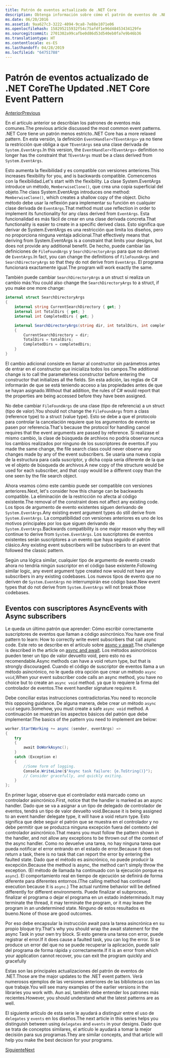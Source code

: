 ```yaml
---
title: Patrón de eventos actualizado de .NET Core
description: Obtenga información sobre cómo el patrón de eventos de .NET Core permite la flexibilidad con la compatibilidad con versiones anteriores y cómo implementar un procesamiento de eventos seguro con suscriptores asincrónicos.
ms.date: 06/20/2016
ms.assetid: 9aa627c3-3222-4094-9ca8-7e88e1071e06
ms.openlocfilehash: 158295215932f54c75afdf1e96d48453434129fe
ms.sourcegitcommit: 2701302a99cafbe0d86d53d540eb0fa7e9b46b36
ms.translationtype: HT
ms.contentlocale: es-ES
ms.lasthandoff: 04/28/2019
ms.locfileid: "64751788"
---
```

# <a name="the-updated-net-core-event-pattern"></a><span data-ttu-id="126ef-103">Patrón de eventos actualizado de .NET Core</span><span class="sxs-lookup"><span data-stu-id="126ef-103">The Updated .NET Core Event Pattern</span></span>

[<span data-ttu-id="126ef-104">Anterior</span><span class="sxs-lookup"><span data-stu-id="126ef-104">Previous</span></span>](event-pattern.md)

<span data-ttu-id="126ef-105">En el artículo anterior se describían los patrones de eventos más comunes.</span><span class="sxs-lookup"><span data-stu-id="126ef-105">The previous article discussed the most common event patterns.</span></span> <span data-ttu-id="126ef-106">.NET Core tiene un patrón menos estricto.</span><span class="sxs-lookup"><span data-stu-id="126ef-106">.NET Core has a more relaxed pattern.</span></span> <span data-ttu-id="126ef-107">En esta versión, la definición `EventHandler<TEventArgs>` ya no tiene la restricción que obliga a que `TEventArgs` sea una clase derivada de `System.EventArgs`.</span><span class="sxs-lookup"><span data-stu-id="126ef-107">In this version, the `EventHandler<TEventArgs>` definition no longer has the constraint that `TEventArgs` must be a class derived from `System.EventArgs`.</span></span>

<span data-ttu-id="126ef-108">Esto aumenta la flexibilidad y es compatible con versiones anteriores.</span><span class="sxs-lookup"><span data-stu-id="126ef-108">This increases flexibility for you, and is backwards compatible.</span></span> <span data-ttu-id="126ef-109">Comencemos con la flexibilidad.</span><span class="sxs-lookup"><span data-stu-id="126ef-109">Let's start with the flexibility.</span></span> <span data-ttu-id="126ef-110">La clase System.EventArgs introduce un método, `MemberwiseClone()`, que crea una copia superficial del objeto.</span><span class="sxs-lookup"><span data-stu-id="126ef-110">The class System.EventArgs introduces one method: `MemberwiseClone()`, which creates a shallow copy of the object.</span></span>
<span data-ttu-id="126ef-111">Dicho método debe usar la reflexión para implementar su función en cualquier clase derivada de `EventArgs`.</span><span class="sxs-lookup"><span data-stu-id="126ef-111">That method must use reflection in order to implement its functionality for any class derived from `EventArgs`.</span></span> <span data-ttu-id="126ef-112">Esta funcionalidad es más fácil de crear en una clase derivada concreta.</span><span class="sxs-lookup"><span data-stu-id="126ef-112">That functionality is easier to create in a specific derived class.</span></span> <span data-ttu-id="126ef-113">Esto significa que derivar de System.EventArgs es una restricción que limita los diseños, pero no proporciona ninguna ventaja adicional.</span><span class="sxs-lookup"><span data-stu-id="126ef-113">That effectively means that deriving from System.EventArgs is a constraint that limits your designs, but does not provide any additional benefit.</span></span>
<span data-ttu-id="126ef-114">De hecho, puede cambiar las definiciones de `FileFoundArgs` y `SearchDirectoryArgs` para que no deriven de `EventArgs`.</span><span class="sxs-lookup"><span data-stu-id="126ef-114">In fact, you can change the definitions of `FileFoundArgs` and `SearchDirectoryArgs` so that they do not derive from `EventArgs`.</span></span>
<span data-ttu-id="126ef-115">El programa funcionará exactamente igual.</span><span class="sxs-lookup"><span data-stu-id="126ef-115">The program will work exactly the same.</span></span>

<span data-ttu-id="126ef-116">También puede cambiar `SearchDirectoryArgs` a un struct si realiza un cambio más:</span><span class="sxs-lookup"><span data-stu-id="126ef-116">You could also change the `SearchDirectoryArgs` to a struct, if you make one more change:</span></span>

```csharp
internal struct SearchDirectoryArgs
{
    internal string CurrentSearchDirectory { get; }
    internal int TotalDirs { get; }
    internal int CompletedDirs { get; }

    internal SearchDirectoryArgs(string dir, int totalDirs, int completedDirs) : this()
    {
        CurrentSearchDirectory = dir;
        TotalDirs = totalDirs;
        CompletedDirs = completedDirs;
    }
}
```

<span data-ttu-id="126ef-117">El cambio adicional consiste en llamar al constructor sin parámetros antes de entrar en el constructor que inicializa todos los campos.</span><span class="sxs-lookup"><span data-stu-id="126ef-117">The additional change is to call the parameterless constructor before entering the constructor that initializes all the fields.</span></span> <span data-ttu-id="126ef-118">Sin esta adición, las reglas de C# informarán de que se está teniendo acceso a las propiedades antes de que se hayan asignado.</span><span class="sxs-lookup"><span data-stu-id="126ef-118">Without that addition, the rules of C# would report that the properties are being accessed before they have been assigned.</span></span>

<span data-ttu-id="126ef-119">No debe cambiar `FileFoundArgs` de una clase (tipo de referencia) a un struct (tipo de valor).</span><span class="sxs-lookup"><span data-stu-id="126ef-119">You should not change the `FileFoundArgs` from a class (reference type) to a struct (value type).</span></span> <span data-ttu-id="126ef-120">Esto se debe a que el protocolo para controlar la cancelación requiere que los argumentos de evento se pasen por referencia.</span><span class="sxs-lookup"><span data-stu-id="126ef-120">That's because the protocol for handling cancel requires that the event arguments are passed by reference.</span></span> <span data-ttu-id="126ef-121">Si realizase el mismo cambio, la clase de búsqueda de archivos no podría observar nunca los cambios realizados por ninguno de los suscriptores de eventos.</span><span class="sxs-lookup"><span data-stu-id="126ef-121">If you made the same change, the file search class could never observe any changes made by any of the event subscribers.</span></span> <span data-ttu-id="126ef-122">Se usaría una nueva copia de la estructura para cada suscriptor, y dicha copia sería diferente de la que ve el objeto de búsqueda de archivos.</span><span class="sxs-lookup"><span data-stu-id="126ef-122">A new copy of the structure would be used for each subscriber, and that copy would be a different copy than the one seen by the file search object.</span></span>

<span data-ttu-id="126ef-123">Ahora veamos cómo este cambio puede ser compatible con versiones anteriores.</span><span class="sxs-lookup"><span data-stu-id="126ef-123">Next, let's consider how this change can be backwards compatible.</span></span>
<span data-ttu-id="126ef-124">La eliminación de la restricción no afecta al código existente.</span><span class="sxs-lookup"><span data-stu-id="126ef-124">The removal of the constraint does not affect any existing code.</span></span> <span data-ttu-id="126ef-125">Los tipos de argumento de evento existentes siguen derivando de `System.EventArgs`.</span><span class="sxs-lookup"><span data-stu-id="126ef-125">Any existing event argument types do still derive from `System.EventArgs`.</span></span>
<span data-ttu-id="126ef-126">La compatibilidad con versiones anteriores es uno de los motivos principales por los que siguen derivando de `System.EventArgs`.</span><span class="sxs-lookup"><span data-stu-id="126ef-126">Backwards compatibility is one major reason why they will continue to derive from `System.EventArgs`.</span></span> <span data-ttu-id="126ef-127">Los suscriptores de eventos existentes serán suscriptores a un evento que haya seguido el patrón clásico.</span><span class="sxs-lookup"><span data-stu-id="126ef-127">Any existing event subscribers will be subscribers to an event that followed the classic pattern.</span></span>

<span data-ttu-id="126ef-128">Según una lógica similar, cualquier tipo de argumento de evento creado ahora no tendría ningún suscriptor en el código base existente.</span><span class="sxs-lookup"><span data-stu-id="126ef-128">Following similar logic, any event argument type created now would not have any subscribers in any existing codebases.</span></span> <span data-ttu-id="126ef-129">Los nuevos tipos de evento que no deriven de `System.EventArgs` no interrumpirán ese código base.</span><span class="sxs-lookup"><span data-stu-id="126ef-129">New event types that do not derive from `System.EventArgs` will not break those codebases.</span></span>

## <a name="events-with-async-subscribers"></a><span data-ttu-id="126ef-130">Eventos con suscriptores Async</span><span class="sxs-lookup"><span data-stu-id="126ef-130">Events with Async subscribers</span></span>

<span data-ttu-id="126ef-131">Le queda un último patrón que aprender: Cómo escribir correctamente suscriptores de eventos que llaman a código asincrónico.</span><span class="sxs-lookup"><span data-stu-id="126ef-131">You have one final pattern to learn: How to correctly write event subscribers that call async code.</span></span> <span data-ttu-id="126ef-132">Este reto se describe en el artículo sobre [async y await](async.md).</span><span class="sxs-lookup"><span data-stu-id="126ef-132">The challenge is described in the article on [async and await](async.md).</span></span> <span data-ttu-id="126ef-133">Los métodos asincrónicos pueden tener un tipo de valor devuelto void, pero esto no es recomendable.</span><span class="sxs-lookup"><span data-stu-id="126ef-133">Async methods can have a void return type, but that is strongly discouraged.</span></span> <span data-ttu-id="126ef-134">Cuando el código de suscriptor de eventos llama a un método asincrónico, no le queda otra opción que crear un método `async void`,</span><span class="sxs-lookup"><span data-stu-id="126ef-134">When your event subscriber code calls an async method, you have no choice but to create an `async void` method.</span></span> <span data-ttu-id="126ef-135">ya que lo requiere la firma del controlador de eventos.</span><span class="sxs-lookup"><span data-stu-id="126ef-135">The event handler signature requires it.</span></span>

<span data-ttu-id="126ef-136">Debe conciliar estas instrucciones contradictorias.</span><span class="sxs-lookup"><span data-stu-id="126ef-136">You need to reconcile this opposing guidance.</span></span> <span data-ttu-id="126ef-137">De alguna manera, debe crear un método `async void` seguro.</span><span class="sxs-lookup"><span data-stu-id="126ef-137">Somehow, you must create a safe `async void` method.</span></span> <span data-ttu-id="126ef-138">A continuación se muestran los aspectos básicos del patrón que debe implementar:</span><span class="sxs-lookup"><span data-stu-id="126ef-138">The basics of the pattern you need to implement are below:</span></span>

```csharp
worker.StartWorking += async (sender, eventArgs) =>
{
    try 
    {
        await DoWorkAsync();
    }
    catch (Exception e)
    {
        //Some form of logging.
        Console.WriteLine($"Async task failure: {e.ToString()}");
        // Consider gracefully, and quickly exiting.
    }
};
```

<span data-ttu-id="126ef-139">En primer lugar, observe que el controlador está marcado como un controlador asincrónico.</span><span class="sxs-lookup"><span data-stu-id="126ef-139">First, notice that the handler is marked as an async handler.</span></span> <span data-ttu-id="126ef-140">Dado que se va a asignar a un tipo de delegado de controlador de eventos, tendrá un tipo de valor devuelto void.</span><span class="sxs-lookup"><span data-stu-id="126ef-140">Because it is being assigned to an event handler delegate type, it will have a void return type.</span></span> <span data-ttu-id="126ef-141">Esto significa que debe seguir el patrón que se muestra en el controlador y no debe permitir que se produzca ninguna excepción fuera del contexto del controlador asincrónico.</span><span class="sxs-lookup"><span data-stu-id="126ef-141">That means you must follow the pattern shown in the handler, and not allow any exceptions to be thrown out of the context of the async handler.</span></span> <span data-ttu-id="126ef-142">Como no devuelve una tarea, no hay ninguna tarea que pueda notificar el error entrando en el estado de error.</span><span class="sxs-lookup"><span data-stu-id="126ef-142">Because it does not return a task, there is no task that can report the error by entering the faulted state.</span></span> <span data-ttu-id="126ef-143">Dado que el método es asincrónico, no puede producir la excepción.</span><span class="sxs-lookup"><span data-stu-id="126ef-143">Because the method is async, the method can't simply throw the exception.</span></span> <span data-ttu-id="126ef-144">(El método de llamada ha continuado con la ejecución porque es `async`). El comportamiento real en tiempo de ejecución se definirá de forma diferente para diferentes entornos.</span><span class="sxs-lookup"><span data-stu-id="126ef-144">(The calling method has continued execution because it is `async`.) The actual runtime behavior will be defined differently for different environments.</span></span> <span data-ttu-id="126ef-145">Puede finalizar el subproceso, finalizar el programa o dejar el programa en un estado indeterminado.</span><span class="sxs-lookup"><span data-stu-id="126ef-145">It may terminate the thread, it may terminate the program, or it may leave the program in an undetermined state.</span></span> <span data-ttu-id="126ef-146">Ninguno de estos resultados es bueno.</span><span class="sxs-lookup"><span data-stu-id="126ef-146">None of those are good outcomes.</span></span>

<span data-ttu-id="126ef-147">Por eso debe encapsular la instrucción await para la tarea asincrónica en su propio bloque try.</span><span class="sxs-lookup"><span data-stu-id="126ef-147">That's why you should wrap the await statement for the async Task in your own try block.</span></span> <span data-ttu-id="126ef-148">Si esto genera una tarea con error, puede registrar el error.</span><span class="sxs-lookup"><span data-stu-id="126ef-148">If it does cause a faulted task, you can log the error.</span></span> <span data-ttu-id="126ef-149">Si se produce un error del que no se puede recuperar la aplicación, puede salir del programa de forma rápida y correctamente.</span><span class="sxs-lookup"><span data-stu-id="126ef-149">If it is an error from which your application cannot recover, you can exit the program quickly and gracefully</span></span>

<span data-ttu-id="126ef-150">Estas son las principales actualizaciones del patrón de eventos de .NET.</span><span class="sxs-lookup"><span data-stu-id="126ef-150">Those are the major updates to the .NET event pattern.</span></span> <span data-ttu-id="126ef-151">Verá numerosos ejemplos de las versiones anteriores de las bibliotecas con las que trabaje.</span><span class="sxs-lookup"><span data-stu-id="126ef-151">You will see many examples of the earlier versions in the libraries you work with.</span></span> <span data-ttu-id="126ef-152">Aun así, también debe entender los patrones más recientes.</span><span class="sxs-lookup"><span data-stu-id="126ef-152">However, you should understand what the latest patterns are as well.</span></span>

<span data-ttu-id="126ef-153">El siguiente artículo de esta serie le ayudará a distinguir entre el uso de `delegates` y `events` en los diseños.</span><span class="sxs-lookup"><span data-stu-id="126ef-153">The next article in this series helps you distinguish between using `delegates` and `events` in your designs.</span></span> <span data-ttu-id="126ef-154">Dado que se trata de conceptos similares, el artículo le ayudará a tomar la mejor decisión para sus programas.</span><span class="sxs-lookup"><span data-stu-id="126ef-154">They are similar concepts, and that article will help you make the best decision for your programs.</span></span>

[<span data-ttu-id="126ef-155">Siguiente</span><span class="sxs-lookup"><span data-stu-id="126ef-155">Next</span></span>](distinguish-delegates-events.md)
